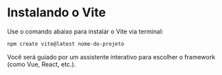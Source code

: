 # Instalando o Vite

Use o comando abaixo para instalar o Vite via terminal:

```bash
npm create vite@latest nome-do-projeto
```

Você será guiado por um assistente interativo para escolher o framework (como Vue, React, etc.).
